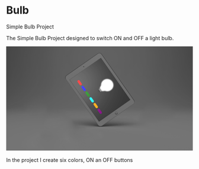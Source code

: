 # Bulb
Simple Bulb Project
<p>The Simple Bulb Project designed to switch ON and OFF a light bulb.</p>
<img src="./bulbOnOff.jpg" alt="Bulb__project">
<p>In the project I create six colors, ON an OFF buttons</p>
